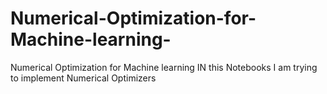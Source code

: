 # Numerical-Optimization-for-Machine-learning-
Numerical Optimization for Machine learning 
IN this Notebooks I am trying to implement Numerical Optimizers 
